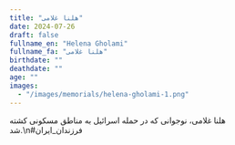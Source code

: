 ```yaml
---
title: "هلنا غلامی"
date: 2024-07-26
draft: false
fullname_en: "Helena Gholami"
fullname_fa: "هلنا غلامی"
birthdate: ""
deathdate: ""
age: ""
images:
  - "/images/memorials/helena-gholami-1.png"
---
```


هلنا غلامی، نوجوانی که در حمله اسرائیل به مناطق مسکونی کشته شد.\n#فرزندان_ایران